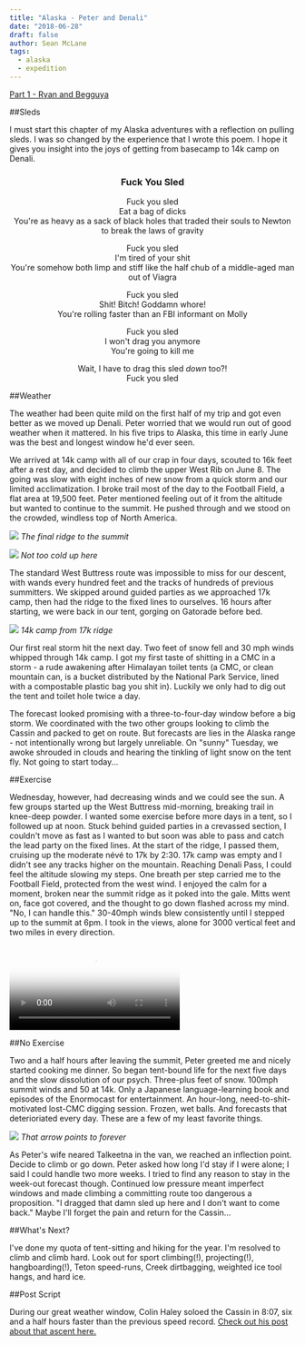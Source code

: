 ```yaml
---
title: "Alaska - Peter and Denali"
date: "2018-06-28"
draft: false
author: Sean McLane
tags:
  - alaska
  - expedition
---
```


[Part 1 - Ryan and Begguya](/alaska-part-1/)

##Sleds

I must start this chapter of my Alaska adventures with a reflection on pulling sleds. I was so changed by the experience that I wrote this poem. I hope it gives you insight into the joys of getting from basecamp to 14k camp on Denali.

<h3 style="text-align: center">Fuck You Sled</h4>

<p style="text-align: center">Fuck you sled  <br>
Eat a bag of dicks  <br>
You're as heavy as a sack of black holes that traded their souls to Newton to break the laws of gravity</p>

<p style="text-align: center">Fuck you sled  <br>
I'm tired of your shit  <br>
You're somehow both limp and stiff like the half chub of a middle-aged man out of Viagra

<p style="text-align: center">Fuck you sled  <br>
Shit! Bitch! Goddamn whore!  <br>
You're rolling faster than an FBI informant on Molly

<p style="text-align: center">Fuck you sled  <br>
I won't drag you anymore  <br>
You're going to kill me

<p style="text-align: center">Wait, I have to drag this sled <em>down</em> too?!  <br>
Fuck you sled</p>

##Weather

The weather had been quite mild on the first half of my trip and got even better as we moved up Denali. Peter worried that we would run out of good weather when it mattered. In his five trips to Alaska, this time in early June was the best and longest window he'd ever seen.

We arrived at 14k camp with all of our crap in four days, scouted to 16k feet after a rest day, and decided to climb the upper West Rib on June 8. The going was slow with eight inches of new snow from a quick storm and our limited acclimatization. I broke trail most of the day to the Football Field, a flat area at 19,500 feet. Peter mentioned feeling out of it from the altitude but wanted to continue to the summit. He pushed through and we stood on the crowded, windless top of North America. 

![](summit-ridge.jpg)
*The final ridge to the summit*

![](summit.jpg)
*Not too cold up here*

The standard West Buttress route was impossible to miss for our descent, with wands every hundred feet and the tracks of hundreds of previous summitters. We skipped around guided parties as we approached 17k camp, then had the ridge to the fixed lines to ourselves. 16 hours after starting, we were back in our tent, gorging on Gatorade before bed.

![](14.jpg)
*14k camp from 17k ridge*

Our first real storm hit the next day. Two feet of snow fell and 30 mph winds whipped through 14k camp. I got my first taste of shitting in a CMC in a storm - a rude awakening after Himalayan toilet tents (a CMC, or clean mountain can, is a bucket distributed by the National Park Service, lined with a compostable plastic bag you shit in). Luckily we only had to dig out the tent and toilet hole twice a day.

The forecast looked promising with a three-to-four-day window before a big storm. We coordinated with the two other groups looking to climb the Cassin and packed to get on route. But forecasts are lies in the Alaska range - not intentionally wrong but largely unreliable. On "sunny" Tuesday, we awoke shrouded in clouds and hearing the tinkling of light snow on the tent fly. Not going to start today...

##Exercise

Wednesday, however, had decreasing winds and we could see the sun. A few groups started up the West Buttress mid-morning, breaking trail in knee-deep powder. I wanted some exercise before more days in a tent, so I followed up at noon. Stuck behind guided parties in a crevassed section, I couldn't move as fast as I wanted to but soon was able to pass and catch the lead party on the fixed lines. At the start of the ridge, I passed them, cruising up the moderate névé to 17k by 2:30. 17k camp was empty and I didn't see any tracks higher on the mountain. Reaching Denali Pass, I could feel the altitude slowing my steps. One breath per step carried me to the Football Field, protected from the west wind. I enjoyed the calm for a moment, broken near the summit ridge as it poked into the gale. Mitts went on, face got covered, and the thought to go down flashed across my mind. "No, I can handle this." 30-40mph winds blew consistently until I stepped up to the summit at 6pm. I took in the views, alone for 3000 vertical feet and two miles in every direction.

<video style="max-width: 100%" playsinline="" poster="https://instagram.fyyc5-1.fna.fbcdn.net/vp/f0afd08311bc9518c86531b8a39f8341/5B33F3DF/t51.2885-15/e15/36085925_1005303252966374_2827688480639811584_n.jpg" preload="none" src="blob:https://www.instagram.com/a5390b2a-351b-474a-86d0-c8e1ba665f05" type="video/mp4"></video>

##No Exercise

Two and a half hours after leaving the summit, Peter greeted me and nicely started cooking me dinner. So began tent-bound life for the next five days and the slow dissolution of our psych. Three-plus feet of snow. 100mph summit winds and 50 at 14k. Only a Japanese language-learning book and episodes of the Enormocast for entertainment. An hour-long, need-to-shit-motivated lost-CMC digging session. Frozen, wet balls. And forecasts that deterioriated every day. These are a few of my least favorite things.

![](weather.jpg)
*That arrow points to forever*

As Peter's wife neared Talkeetna in the van, we reached an inflection point. Decide to climb or go down. Peter asked how long I'd stay if I were alone; I said I could handle two more weeks. I tried to find any reason to stay in the week-out forecast though. Continued low pressure meant imperfect windows and made climbing a committing route too dangerous a proposition. "I dragged that damn sled up here and I don't want to come back." Maybe I'll forget the pain and return for the Cassin...

##What's Next?

I've done my quota of tent-sitting and hiking for the year. I'm resolved to climb and climb hard. Look out for sport climbing(!), projecting(!), hangboarding(!), Teton speed-runs, Creek dirtbagging, weighted ice tool hangs, and hard ice.

##Post Script

During our great weather window, Colin Haley soloed the Cassin in 8:07, six and a half hours faster than the previous speed record. [Check out his post about that ascent here.](https://www.instagram.com/p/Bjx_asMnHCq/?taken-by=colinhaley1)